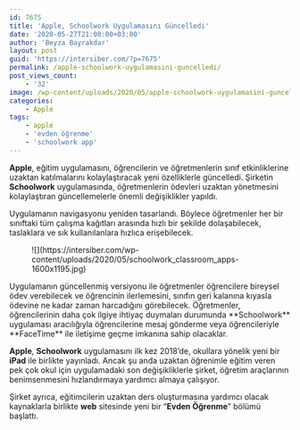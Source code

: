 ```yaml
---
id: 7675
title: 'Apple, Schoolwork Uygulamasını Güncelledi'
date: '2020-05-27T21:00:00+03:00'
author: 'Beyza Bayrakdar'
layout: post
guid: 'https://intersiber.com/?p=7675'
permalink: /apple-schoolwork-uygulamasini-guncelledi/
post_views_count:
    - '32'
image: /wp-content/uploads/2020/05/apple-schoolwork-uygulamasini-guncelledi-scaled.jpeg
categories:
    - Apple
tags:
    - apple
    - 'evden öğrenme'
    - 'schoolwork app'
---
```


**Apple**, eğitim uygulamasını, öğrencilerin ve öğretmenlerin sınıf etkinliklerine uzaktan katılmalarını kolaylaştıracak yeni özelliklerle güncelledi. Şirketin **Schoolwork** uygulamasında, öğretmenlerin ödevleri uzaktan yönetmesini kolaylaştıran güncellemelerle önemli değişiklikler yapıldı.

Uygulamanın navigasyonu yeniden tasarlandı. Böylece öğretmenler her bir sınıftaki tüm çalışma kağıtları arasında hızlı bir şekilde dolaşabilecek, taslaklara ve sık kullanılanlara hızlıca erişebilecek.

<figure class="wp-block-image size-large">![](https://intersiber.com/wp-content/uploads/2020/05/schoolwork_classroom_apps-1600x1195.jpg)</figure>Uygulamanın güncellenmiş versiyonu ile öğretmenler öğrencilere bireysel ödev verebilecek ve öğrencinin ilerlemesini, sınıfın geri kalanına kıyasla ödevine ne kadar zaman harcadığını görebilecek. Öğretmenler, öğrencilerinin daha çok ilgiye ihtiyaç duymaları durumunda **Schoolwork** uygulaması aracılığıyla öğrencilerine mesaj gönderme veya öğrencileriyle **FaceTime** ile iletişime geçme imkanına sahip olacaklar.

**Apple**, **Schoolwork** uygulamasını ilk kez 2018’de, okullara yönelik yeni bir **iPad** ile birlikte yayınladı. Ancak şu anda uzaktan öğrenimle eğitim veren pek çok okul için uygulamadaki son değişikliklerle şirket, öğretim araçlarının benimsenmesini hızlandırmaya yardımcı almaya çalışıyor.

Şirket ayrıca, eğitimcilerin uzaktan ders oluşturmasına yardımcı olacak kaynaklarla birlikte **web** sitesinde yeni bir “**Evden Öğrenme**” bölümü başlattı.